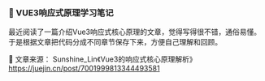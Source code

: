 ### 📒 VUE3响应式原理学习笔记

最近阅读了一篇介绍Vue3响应式核心原理的文章，觉得写得很不错，通俗易懂。
于是根据文章把代码分成不同章节保存下来，方便自己理解和回顾。


🔗 文章来源：
Sunshine_Lin《Vue3的响应式核心原理解析》https://juejin.cn/post/7001999813344493581
